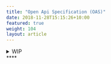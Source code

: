 ```yaml
---
title: "Open Api Specification (OAS)"
date: 2018-11-28T15:15:26+10:00
featured: true
weight: 104
layout: article
---
```



<details>
<summary>WIP</summary>
<pre> 

`Title`:

  1. A
  2.  B
     * b-1
     * b-2
  3.  C


</pre>
</details>
****